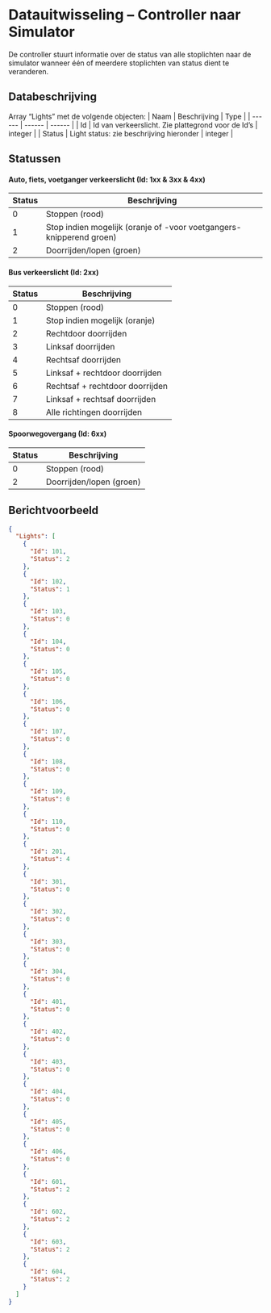 # Datauitwisseling – Controller naar Simulator
De controller stuurt informatie over de status van alle stoplichten naar de simulator wanneer één of meerdere stoplichten van status dient te veranderen.
## Databeschrijving
Array “Lights” met de volgende objecten:
| Naam | Beschrijving | Type |
| ------ | ------ | ------ | 
| Id | Id van verkeerslicht. Zie plattegrond voor de Id’s | integer |
| Status | Light status: zie beschrijving hieronder | integer |
## Statussen
#### Auto, fiets, voetganger verkeerslicht (Id: 1xx & 3xx & 4xx)
| Status | Beschrijving |
| ------ | ------ |
| 0 | Stoppen (rood) |
| 1 | Stop indien mogelijk (oranje of -voor voetgangers- knipperend groen) |
| 2 | Doorrijden/lopen (groen) |
#### Bus verkeerslicht (Id: 2xx)
| Status | Beschrijving |
| ------ | ------ |
| 0 | Stoppen (rood) |
| 1 | Stop indien mogelijk (oranje) |
| 2 | Rechtdoor doorrijden |
| 3 | Linksaf doorrijden |
| 4 | Rechtsaf doorrijden |
| 5 | Linksaf + rechtdoor doorrijden |
| 6 | Rechtsaf + rechtdoor doorrijden |
| 7 | Linksaf + rechtsaf doorrijden |
| 8 | Alle richtingen doorrijden |
#### Spoorwegovergang (Id: 6xx)
| Status | Beschrijving |
| ------ | ------ |
| 0 | Stoppen (rood) |
| 2 | Doorrijden/lopen (groen) |
## Berichtvoorbeeld
```json
{
  "Lights": [
    {
      "Id": 101,
      "Status": 2
    },
    {
      "Id": 102,
      "Status": 1
    },
    {
      "Id": 103,
      "Status": 0
    },
    {
      "Id": 104,
      "Status": 0
    },
    {
      "Id": 105,
      "Status": 0
    },
    {
      "Id": 106,
      "Status": 0
    },
    {
      "Id": 107,
      "Status": 0
    },
    {
      "Id": 108,
      "Status": 0
    },
    {
      "Id": 109,
      "Status": 0
    },
    {
      "Id": 110,
      "Status": 0
    },
    {
      "Id": 201,
      "Status": 4
    },
    {
      "Id": 301,
      "Status": 0
    },
    {
      "Id": 302,
      "Status": 0
    },
    {
      "Id": 303,
      "Status": 0
    },
    {
      "Id": 304,
      "Status": 0
    },
    {
      "Id": 401,
      "Status": 0
    },
    {
      "Id": 402,
      "Status": 0
    },
    {
      "Id": 403,
      "Status": 0
    },
    {
      "Id": 404,
      "Status": 0
    },
    {
      "Id": 405,
      "Status": 0
    },
    {
      "Id": 406,
      "Status": 0
    },
    {
      "Id": 601,
      "Status": 2
    },
    {
      "Id": 602,
      "Status": 2
    },
    {
      "Id": 603,
      "Status": 2
    },
    {
      "Id": 604,
      "Status": 2
    }
  ]
}

```
